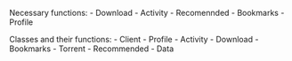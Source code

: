 Necessary functions:
    - Download
    - Activity
    - Recomennded
    - Bookmarks
    - Profile

Classes and their functions:
    - Client
        - Profile
        - Activity
        - Download
        - Bookmarks
    - Torrent
    - Recommended
    - Data
